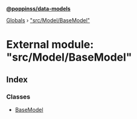 **[@poppinss/data-models](../README.md)**

[Globals](../README.md) › ["src/Model/BaseModel"](_src_model_basemodel_.md)

# External module: "src/Model/BaseModel"

## Index

### Classes

* [BaseModel](../classes/_src_model_basemodel_.basemodel.md)